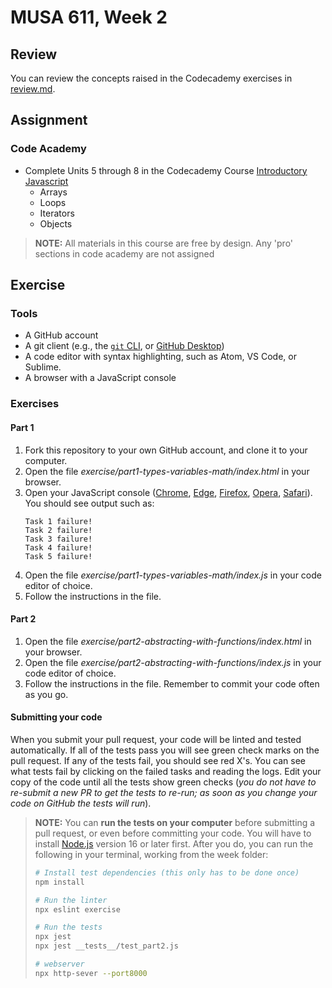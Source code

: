 # MUSA 611, Week 2

## Review

You can review the concepts raised in the Codecademy exercises in [review.md](review.md).

## Assignment

### Code Academy

* Complete Units 5 through 8 in the Codecademy Course
[Introductory Javascript](https://www.codecademy.com/learn/introduction-to-javascript)
  - Arrays
  - Loops
  - Iterators
  - Objects

> **NOTE:** All materials in this course are free by design. Any 'pro' sections
> in code academy are not assigned

## Exercise

### Tools

* A GitHub account
* A git client (e.g., the [`git` CLI](https://git-scm.com/downloads), or [GitHub Desktop](https://desktop.github.com/))
* A code editor with syntax highlighting, such as Atom, VS Code, or Sublime.
* A browser with a JavaScript console

### Exercises

#### Part 1

1.  Fork this repository to your own GitHub account, and clone it to your computer.
1.  Open the file _exercise/part1-types-variables-math/index.html_ in your browser.
1.  Open your JavaScript console ([Chrome](https://developer.chrome.com/docs/devtools/console/javascript/), [Edge](https://docs.microsoft.com/en-us/microsoft-edge/devtools-guide-chromium/javascript/), [Firefox](https://developer.mozilla.org/en-US/docs/Tools/Browser_Console), [Opera](https://dev.opera.com/extensions/testing/), [Safari](https://support.apple.com/guide/safari/use-the-developer-tools-in-the-develop-menu-sfri20948/mac)). You should see output such as:
    ```
    Task 1 failure!
    Task 2 failure!
    Task 3 failure!
    Task 4 failure!
    Task 5 failure!
    ```
1.  Open the file _exercise/part1-types-variables-math/index.js_ in your code editor of choice.
1.  Follow the instructions in the file.

#### Part 2

1.  Open the file _exercise/part2-abstracting-with-functions/index.html_ in your browser.
1.  Open the file _exercise/part2-abstracting-with-functions/index.js_ in your code editor of choice.
1.  Follow the instructions in the file. Remember to commit your code often as you go.

#### Submitting your code

When you submit your pull request, your code will be linted and tested automatically. If all of the tests pass you will see green check marks on the pull request. If any of the tests fail, you should see red X's. You can see what tests fail by clicking on the failed tasks and reading the logs. Edit your copy of the code until all the tests show green checks (_you do not have to re-submit a new PR to get the tests to re-run; as soon as you change your code on GitHub the tests will run_).

> **NOTE:** You can **run the tests on your computer** before submitting a pull request, or even before committing your code. You will have to install [Node.js](https://nodejs.org/en/) version 16 or later first. After you do, you can run the following in your terminal, working from the week folder:
> ```bash
> # Install test dependencies (this only has to be done once)
> npm install
>
> # Run the linter
> npx eslint exercise
>
> # Run the tests
> npx jest
> npx jest __tests__/test_part2.js
> 
> # webserver
> npx http-sever --port8000
>  ```
